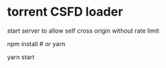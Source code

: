 
# torrent CSFD loader

start server to allow self cross origin without rate limit

npm install # or
yarn

yarn start
